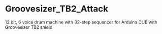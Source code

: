 # Groovesizer_TB2_Attack
12 bit, 6 voice drum machine with 32-step sequencer for Arduino DUE with Groovesizer TB2 shield
